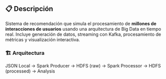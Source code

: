 

## 📋 Descripción

Sistema de recomendación que simula el procesamiento de **millones de interacciones de usuarios** usando una arquitectura de Big Data en tiempo real. Incluye generación de datos, streaming con Kafka, procesamiento de métricas y visualización interactiva.

### 🏗️ Arquitectura
JSON Local → Spark Producer → HDFS (raw) → Spark Processor → HDFS (processed) → Analysis